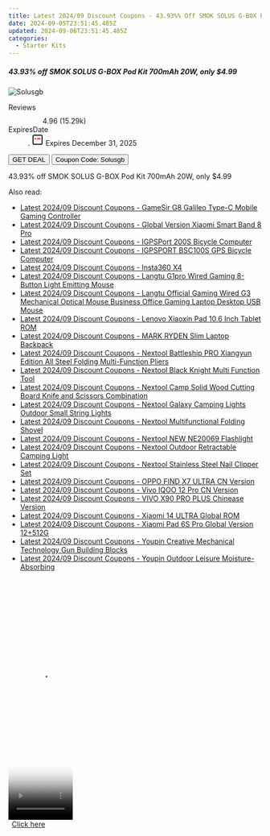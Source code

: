 ```yaml
---
title: Latest 2024/09 Discount Coupons - 43.93%% Off SMOK SOLUS G-BOX Pod Kit 700mAh 20W, only $4.99
date: 2024-09-05T23:51:45.485Z
updated: 2024-09-06T23:51:45.485Z
categories:
  - Starter Kits
---
```



<div class="max-w-4xl mx-auto grid grid-cols-1 lg:max-w-5xl lg:gap-x-20 lg:grid-cols-2">
  <div class="relative p-3 col-start-1 row-start-1 flex flex-col-reverse rounded-lg bg-gradient-to-t from-black/75 via-black/0 sm:bg-none sm:row-start-2 sm:p-0 lg:row-start-1">
    <h5 class="mt-1 text-lg font-semibold text-white sm:text-slate-900 md:text-2xl dark:sm:text-white">43.93% off SMOK SOLUS G-BOX Pod Kit 700mAh 20W, only $4.99</h5>
  </div>
  
  <div class="col-start-1 col-end-3 row-start-1 grid gap-4 sm:mb-6 sm:grid-cols-4 lg:col-start-2 lg:row-span-6 lg:row-end-6 lg:mb-0 lg:gap-6">
      <img src="https://static.shareasale.com/image/90958/deal/SMOKSOLUSG-BOXPodKit700mAh20W.png" onClick="javascript:window.open(decodeURIComponent('https%3A%2F%2Fwww.shareasale.com%2Fu.cfm%3Fd%3D1016304%26m%3D90958%26u%3D4338022'), '_blank');void(0);" alt="Solusgb" class="h-60 w-full rounded-lg object-cover sm:col-span-2 sm:h-52 lg:col-span-full" loading="lazy" />
    
  </div>
  <dl class="row-start-2 mt-4 flex items-center text-xs font-medium sm:row-start-3 sm:mt-1 md:mt-2.5 lg:row-start-2">
    <dt class="sr-only">Reviews</dt>
    <dd class="flex items-center text-indigo-600 dark:text-indigo-400">
      <svg width="24" height="24" fill="none" aria-hidden="true" class="mr-1 stroke-current dark:stroke-indigo-500">
        <path d="m12 5 2 5h5l-4 4 2.103 5L12 16l-5.103 3L9 14l-4-4h5l2-5Z" stroke-width="2" stroke-linecap="round" stroke-linejoin="round" />
      </svg>
      <span>4.96 <span class="font-normal text-slate-400">(15.29k)</span></span>
    </dd>
    <dt class="sr-only">ExpiresDate</dt>
    <dd class="flex items-center">
      <svg width="2" height="2" aria-hidden="true" fill="currentColor" class="mx-3 text-slate-300">
        <circle cx="1" cy="1" r="1" />
      </svg>
      <svg width="24" height="24" viewBox="0 0 24 24" fill="none" stroke="currentColor" stroke-width="2">
        <rect x="3" y="3" width="18" height="18" rx="2" fill="#fff" />
        <path d="M6 10L18 10" stroke="red" stroke-width="2" fill="none" />
        <path d="M10 6L10 18" stroke="#fff" stroke-width="2" fill="none" />
      </svg>
      Expires December 31, 2025    </dd>
  </dl>
  <div class="col-start-1 row-start-3 mt-4 self-center sm:col-start-2 sm:row-span-2 sm:row-start-2 sm:mt-0 lg:col-start-1 lg:row-start-3 lg:row-end-4 lg:mt-6">
    <button type="button" onClick="javascript:window.open(decodeURIComponent('https%3A%2F%2Fwww.shareasale.com%2Fu.cfm%3Fd%3D1016304%26m%3D90958%26u%3D4338022'), '_blank');void(0);" class="rounded-lg bg-red-600 px-3 py-2 text-sm font-medium leading-6 text-white">GET DEAL</button>
    <button type="button" onClick="javascript:window.open(decodeURIComponent('https%3A%2F%2Fwww.shareasale.com%2Fu.cfm%3Fd%3D1016304%26m%3D90958%26u%3D4338022'), '_blank');void(0);" class="border-dashed border-2 border-indigo-600 bg-green-100 text-sm leading-6 font-medium py-2 px-3 rounded-lg">Coupon Code: Solusgb</button>
  </div>
  <p class="col-start-1 mt-4 text-sm leading-6 sm:col-span-2 lg:col-span-1 lg:row-start-4 lg:mt-6 dark:text-slate-400">
    43.93% off SMOK SOLUS G-BOX Pod Kit 700mAh 20W, only $4.99 
  </p>
</div>
<span class="atpl-alsoreadstyle">Also read:</span>
<div><ul>
<li><a href="https://coupons.techidaily.com/coupon-1118087-share-97331-sale/"><u>Latest 2024/09 Discount Coupons - GameSir G8 Galileo Type-C Mobile Gaming Controller</u></a></li>
<li><a href="https://coupons.techidaily.com/coupon-1118107-share-97331-sale/"><u>Latest 2024/09 Discount Coupons - Global Version Xiaomi Smart Band 8 Pro</u></a></li>
<li><a href="https://coupons.techidaily.com/coupon-1118092-share-97331-sale/"><u>Latest 2024/09 Discount Coupons - IGPSPort 200S Bicycle Computer</u></a></li>
<li><a href="https://coupons.techidaily.com/coupon-1118091-share-97331-sale/"><u>Latest 2024/09 Discount Coupons - IGPSPORT BSC100S GPS Bicycle Computer</u></a></li>
<li><a href="https://coupons.techidaily.com/coupon-1118108-share-97331-sale/"><u>Latest 2024/09 Discount Coupons - Insta360 X4</u></a></li>
<li><a href="https://coupons.techidaily.com/coupon-1118085-share-97331-sale/"><u>Latest 2024/09 Discount Coupons - Langtu G1pro Wired Gaming 8-Button Light Emitting Mouse</u></a></li>
<li><a href="https://coupons.techidaily.com/coupon-1118086-share-97331-sale/"><u>Latest 2024/09 Discount Coupons - Langtu Official Gaming Wired G3 Mechanical Optical Mouse Business Office Gaming Laptop Desktop USB Mouse</u></a></li>
<li><a href="https://coupons.techidaily.com/coupon-1118093-share-97331-sale/"><u>Latest 2024/09 Discount Coupons - Lenovo Xiaoxin Pad 10.6 Inch Tablet ROM</u></a></li>
<li><a href="https://coupons.techidaily.com/coupon-1118094-share-97331-sale/"><u>Latest 2024/09 Discount Coupons - MARK RYDEN Slim Laptop Backpack</u></a></li>
<li><a href="https://coupons.techidaily.com/coupon-1118106-share-97331-sale/"><u>Latest 2024/09 Discount Coupons - Nextool Battleship PRO Xiangyun Edition All Steel Folding Multi-Function Pliers</u></a></li>
<li><a href="https://coupons.techidaily.com/coupon-1118102-share-97331-sale/"><u>Latest 2024/09 Discount Coupons - Nextool Black Knight Multi Function Tool</u></a></li>
<li><a href="https://coupons.techidaily.com/coupon-1118104-share-97331-sale/"><u>Latest 2024/09 Discount Coupons - Nextool Camp Solid Wood Cutting Board Knife and Scissors Combination</u></a></li>
<li><a href="https://coupons.techidaily.com/coupon-1118103-share-97331-sale/"><u>Latest 2024/09 Discount Coupons - Nextool Galaxy Camping Lights Outdoor Small String Lights</u></a></li>
<li><a href="https://coupons.techidaily.com/coupon-1118100-share-97331-sale/"><u>Latest 2024/09 Discount Coupons - Nextool Multifunctional Folding Shovel</u></a></li>
<li><a href="https://coupons.techidaily.com/coupon-1118105-share-97331-sale/"><u>Latest 2024/09 Discount Coupons - Nextool NEW NE20069 Flashlight</u></a></li>
<li><a href="https://coupons.techidaily.com/coupon-1118099-share-97331-sale/"><u>Latest 2024/09 Discount Coupons - Nextool Outdoor Retractable Camping Light</u></a></li>
<li><a href="https://coupons.techidaily.com/coupon-1118101-share-97331-sale/"><u>Latest 2024/09 Discount Coupons - Nextool Stainless Steel Nail Clipper Set</u></a></li>
<li><a href="https://coupons.techidaily.com/coupon-1118089-share-97331-sale/"><u>Latest 2024/09 Discount Coupons - OPPO FIND X7 ULTRA CN Version</u></a></li>
<li><a href="https://coupons.techidaily.com/coupon-1118090-share-97331-sale/"><u>Latest 2024/09 Discount Coupons - Vivo IQOO 12 Pro CN Version</u></a></li>
<li><a href="https://coupons.techidaily.com/coupon-1118096-share-97331-sale/"><u>Latest 2024/09 Discount Coupons - VIVO X90 PRO PLUS Chinease Version</u></a></li>
<li><a href="https://coupons.techidaily.com/coupon-1118095-share-97331-sale/"><u>Latest 2024/09 Discount Coupons - Xiaomi 14 ULTRA Global ROM</u></a></li>
<li><a href="https://coupons.techidaily.com/coupon-1118088-share-97331-sale/"><u>Latest 2024/09 Discount Coupons - Xiaomi Pad 6S Pro Global Version 12+512G</u></a></li>
<li><a href="https://coupons.techidaily.com/coupon-1118097-share-97331-sale/"><u>Latest 2024/09 Discount Coupons - Youpin Creative Mechanical Technology Gun Building Blocks</u></a></li>
<li><a href="https://coupons.techidaily.com/coupon-1118098-share-97331-sale/"><u>Latest 2024/09 Discount Coupons - Youpin Outdoor Leisure Moisture-Absorbing</u></a></li>
</ul></div>

<ins class="adsbygoogle"
      style="display:block"
      data-ad-client="ca-pub-7571918770474297"
      data-ad-slot="8358498916"
      data-ad-format="auto"
      data-full-width-responsive="true"></ins>
<!-- affiliate ads begin -->
<span id="1976998">
					<video width="128" height="480" style="cursor:pointer"
           poster="//a.impactradius-go.com/display-clicktoplayimage/1976998.png"
           onclick="if(!this.playClicked){this.play();this.setAttribute('controls',true);this.playClicked=true;}">
	   <source src="//a.impactradius-go.com/display-ad/22993-1976998">
	   <img src="//a.impactradius-go.com/display-clicktoplayimage/1976998.png" style="border: none; height: 100%; width: 100%; object-fit: contain">
	</video>
	<div style="width:80px;text-align:center"><a href="javascript:window.open(decodeURIComponent('https%3A%2F%2Fhomestyler.sjv.io%2Fc%2F5597632%2F1976998%2F22993'), '_blank');void(0);">Click here</a></div>
</span>
<img height="0" width="0" src="https://imp.pxf.io/i/5597632/1976998/22993" style="position:absolute;visibility:hidden;" border="0" />
<!-- affiliate ads end -->